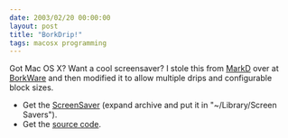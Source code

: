 ```yaml
---
date: 2003/02/20 00:00:00
layout: post
title: "BorkDrip!"
tags: macosx programming
---
```


Got Mac OS X? Want a cool screensaver? I stole this from [MarkD](http://badgertronics.com/blog) over at [BorkWare](http://borkware.com/products/borkware-drip/) and then modified it to allow multiple drips and configurable block sizes.

- Get the [ScreenSaver](http://kurup.org/files/Borkware_Drip.saver.sit)  (expand archive and put it in "~/Library/Screen Savers").
- Get the [source code](http://kurup.org/files/borkware-drip-vkurup-11.tar.gz).
